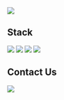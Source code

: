 <img src="https://capsule-render.vercel.app/api?type=Waving&color=auto&height=300&section=header&text=hello&fontSize=90&animation=fadeIn" />

<h2>
  
</h2>

<h2>
  Stack
</h2>
<p>
  
  <img src="https://img.shields.io/badge/C++-00599C?logo=c%2B%2B&logoColor=white&style=for-the-badge" />

  <img src="https://img.shields.io/badge/Android-3DDC84?logo=android&logoColor=white&style=for-the-badge" />

  
  <img src="https://img.shields.io/badge/react-20232a.svg?style=for-the-badge&logo=react&logoColor=61DAFB" />
  <img src="https://img.shields.io/badge/javascript-000000.svg?style=for-the-badge&logo=javascript&logoColor=F7DF1E" />


</p>

<h2>
  Contact Us
</h2>
<p>
  <img src="https://img.shields.io/badge/Notion-000000?logo=notion&logoColor=white&style=for-the-badge" />
  
</p>
